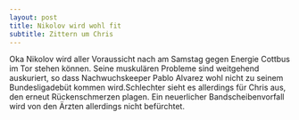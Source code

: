 ```yaml
---
layout: post
title: Nikolov wird wohl fit
subtitle: Zittern um Chris
---
```


Oka Nikolov wird aller Voraussicht nach am Samstag gegen Energie Cottbus im Tor stehen können. Seine muskulären Probleme sind weitgehend auskuriert, so dass Nachwuchskeeper Pablo Alvarez wohl nicht zu seinem Bundesligadebüt kommen wird.Schlechter sieht es allerdings für Chris aus, den erneut Rückenschmerzen plagen. Ein neuerlicher Bandscheibenvorfall wird von den Ärzten allerdings nicht befürchtet.


